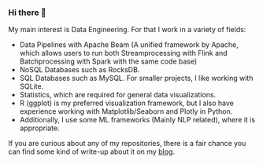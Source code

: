 ### Hi there 👋

My main interest is Data Engineering. For that I work in a variety of fields:

- Data Pipelines with Apache Beam (A unified framework by Apache, which allows users to run both Streamprocessing with Flink and Batchprocessing with Spark with the same code base)
- NoSQL Databases such as RocksDB.
- SQL Databases such as MySQL. For smaller projects, I like working with SQLite.
- Statistics, which are required for general data visualizations. 
- R (ggplot) is my preferred visualization framework, but I also have experience working with Matplotlib/Seaborn and Plotly in Python.
- Additionally, I use some ML frameworks (Mainly NLP related), where it is appropriate.

If you are curious about any of my repositories, there is a fair chance you can find some kind of write-up about it on my [blog](https://huti26.github.io/).
